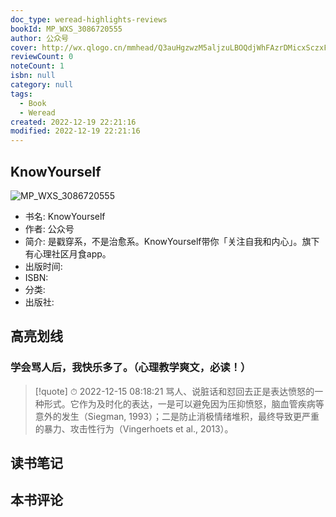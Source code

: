 ```yaml
---
doc_type: weread-highlights-reviews
bookId: MP_WXS_3086720555
author: 公众号
cover: http://wx.qlogo.cn/mmhead/Q3auHgzwzM5aljzuLBOQdjWhFAzrDMicxSczxFAicb9gv6ib7mNaAY1Gg/0
reviewCount: 0
noteCount: 1
isbn: null
category: null
tags:
  - Book
  - Weread
created: 2022-12-19 22:21:16
modified: 2022-12-19 22:21:16
---
```


## KnowYourself

![MP_WXS_3086720555](http://wx.qlogo.cn/mmhead/Q3auHgzwzM5aljzuLBOQdjWhFAzrDMicxSczxFAicb9gv6ib7mNaAY1Gg/0)
- 书名: KnowYourself
- 作者: 公众号
- 简介: 是戳穿系，不是治愈系。KnowYourself带你「关注自我和内心」。旗下有心理社区月食app。
- 出版时间: 
- ISBN: 
- 分类: 
- 出版社: 

## 高亮划线

### 学会骂人后，我快乐多了。（心理教学爽文，必读！）


> [!quote] ⏱ 2022-12-15 08:18:21
> 骂人、说脏话和怼回去正是表达愤怒的一种形式。它作为及时化的表达，一是可以避免因为压抑愤怒，脑血管疾病等意外的发生（Siegman, 1993）；二是防止消极情绪堆积，最终导致更严重的暴力、攻击性行为（Vingerhoets et al., 2013）。
 



## 读书笔记


## 本书评论

